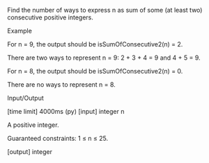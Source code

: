 Find the number of ways to express n as sum of some (at least two) consecutive positive integers.

Example

For n = 9, the output should be
isSumOfConsecutive2(n) = 2.

There are two ways to represent n = 9: 2 + 3 + 4 = 9 and 4 + 5 = 9.

For n = 8, the output should be
isSumOfConsecutive2(n) = 0.

There are no ways to represent n = 8.

Input/Output

[time limit] 4000ms (py)
[input] integer n

A positive integer.

Guaranteed constraints:
1 ≤ n ≤ 25.

[output] integer
